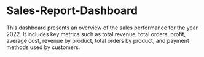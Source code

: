 # Sales-Report-Dashboard
This dashboard presents an overview of the sales performance for the year 2022. It includes key metrics such as total revenue, total orders, profit, average cost, revenue by product, total orders by product, and payment methods used by customers.

